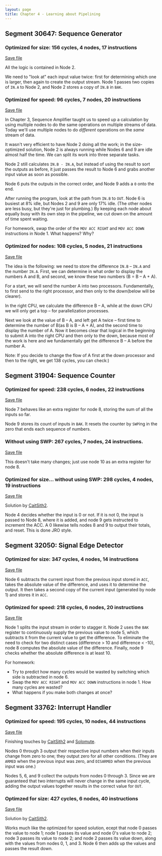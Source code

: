 ```yaml
---
layout: page
title: Chapter 4 - Learning about Pipelining
---
```


## Segment 30647: Sequence Generator

### Optimized for size: 156 cycles, 4 nodes, 17 instructions

[Save file](../save/30647.0.txt)

All the logic is contained in Node 2.

We need to "look at" each input value twice: first for determining which one is larger, then again to create the output stream. Node 1 passes two copies of `IN.A` to Node 2, and Node 2 stores a copy of `IN.B` in `BAK`.

### Optimized for speed: 96 cycles, 7 nodes, 20 instructions

[Save file](../save/30647.1.txt)

In Chapter 3, Sequence Amplifier taught us to speed up a calculation by using multiple nodes to do the same operations on multiple streams of data. Today we'll use multiple nodes to do _different_ operations on the _same_ stream of data.

It wasn't very efficient to have Node 2 doing all the work; in the size-optimized solution, Node 2 is always running while Nodes 6 and 9 are idle almost half the time. We can split its work into three separate tasks.

Node 2 still calculates `IN.B - IN.A`, but instead of using the result to sort the outputs as before, it just passes the result to Node 6 and grabs another input value as soon as possible.

Node 6 puts the outputs in the correct order, and Node 9 adds a `0` onto the end.

After running the program, look at the path from `IN.B` to `OUT`. Node 6 is busiest at 8% idle, but Nodes 2 and 9 are only 17% idle. (The other nodes are less busy, but they're just for plumbing.) By keeping each node about equally busy with its own step in the pipeline, we cut down on the amount of time spent waiting.

For homework, swap the order of the `MOV ACC RIGHT` and `MOV ACC DOWN` instructions in Node 1. What happens? Why?

### Optimized for nodes: 108 cycles, 5 nodes, 21 instructions

[Save file](../save/30647.2.txt)

The idea is the following: we need to store the difference `IN.B` – `IN.A` and the number `IN.A`. First, we can determine in what order to display the numbers A and B, and second, we know these two numbers (B = B – A + A).

For a start, we will send the number A into two processors. Fundamentally, to first send to the right processor, and then only to the down(below will be clearer).

In the right CPU, we calculate the difference B – A, while at the down CPU we will only get a top – for parallelization processes.

Next we look at the value of B – A, and left get A twice – first time to determine the number of B(as B is B – A  + A), and the second time to display the number of A. Now it becomes clear that logical in the beginning to submit A into the right CPU and then only to the down, because most of the work is here and we fundamentally get the difference B – A before the number A. 

Note: If you decide to change the flow of A first at the down processor and then to the right, we get 138 cycles, you can check:)

## Segment 31904: Sequence Counter

### Optimized for speed: 238 cycles, 6 nodes, 22 instructions

[Save file](../save/31904.0.txt)

Node 7 behaves like an extra register for node 8, storing the sum of all the inputs so far.

Node 9 stores its count of inputs in `BAK`. It resets the counter by `SWP`ing in the zero that ends each sequence of numbers.

### Without using SWP: 267 cycles, 7 nodes, 24 instructions.

[Save file](../save/31904.1.txt)

This doesn't take many changes; just use node 10 as an extra register for node 8.

### Optimized for size... without using SWP: 298 cycles, 4 nodes, 19 instructions

[Save file](../save/31904.2.txt)

Solution by [CaitSith2](https://github.com/CaitSith2).

Node 4 decides whether the input is 0 or not.  If it is not 0, the input is passed to Node 8, where it is added, and node 9 gets instructed to increment the ACC. A 0 likewise tells nodes 8 and 9 to output their totals, and reset.  This is done JRO style.

## Segment 32050: Signal Edge Detector

### Optimized for size: 347 cycles, 4 nodes, 14 instructions

[Save file](../save/32050.0.txt)

Node 6 subtracts the current input from the previous input stored in `ACC`, takes the absolute value of the difference, and uses it to determine the output. It then takes a second copy of the current input (generated by node 1) and stores it in `ACC`.

### Optimized for speed: 218 cycles, 6 nodes, 20 instructions

[Save file](../save/32050.1.txt)

Node 1 splits the input stream in order to stagger it. Node 2 uses the `BAK` register to continuously supply the previous value to node 5, which subtracts it from the current value to get the difference. To eliminate the need to check for two distinct cases (difference > 10 and difference < -10), node 8 computes the absolute value of the difference. Finally, node 9 checks whether the absolute difference is at least 10.

For homework:

- Try to predict how many cycles would be wasted by switching which side is subtracted in node 6.
- Swap the `MOV ACC RIGHT` and `MOV ACC DOWN` instructions in node 1. How many cycles are wasted?
- What happens if you make both changes at once?

## Segment 33762: Interrupt Handler

### Optimized for speed: 195 cycles, 10 nodes, 44 instructions

[Save file](../save/33762.0.txt)

Finishing touches by [CaitSith2](https://github.com/CaitSith2) and [Solomute](https://github.com/Solomute).

Nodes 0 through 3 output their respective input numbers when their inputs change from zero to one; they output zero for all other conditions. (They are `ARMED` when the previous input was zero, and `DISARMED` when the previous input was one.)

Nodes 5, 6, and 9 collect the outputs from nodes 0 through 3. Since we are guaranteed that two interrupts will never change in the same input cycle, adding the output values together results in the correct value for `OUT`.

### Optimzed for size: 427 cycles, 6 nodes, 40 instructions

[Save file](../save/33762.1.txt)

Solution by [CaitSith2](https://github.com/CaitSith2).

Works much like the optimized for speed solution, ecept that node 0 passes the value to node 1; node 1 passes its value and node 0's value to node 2; node 3 passes its value to node 2; and node 2 passes its value down, along with the values from nodes 0, 1, and 3.  Node 6 then adds up the values and passes the result down.
